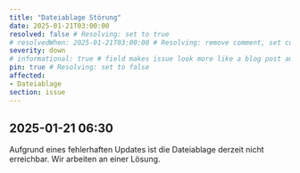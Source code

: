 ```yaml
---
title: "Dateiablage Störung"
date: 2025-01-21T03:00:00
resolved: false # Resolving: set to true
# resolvedWhen: 2025-01-21T03:00:00 # Resolving: remove comment, set correct end datetime
severity: down
# informational: true # field makes issue look more like a blog post and removes any references to downtime length
pin: true # Resolving: set to false
affected:
- Dateiablage
section: issue
---
```


## 2025-01-21 06:30

Aufgrund eines fehlerhaften Updates ist die Dateiablage derzeit nicht erreichbar. Wir arbeiten an einer Lösung.
